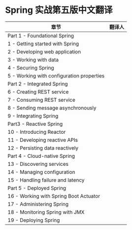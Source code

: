 # Spring 实战第五版中文翻译

| 章节 | 翻译人 |
| --- | --- |
| Part 1 - Foundational Spring | |
| 1 - Getting started with Spring | |
| 2 - Developing web application | |
| 3 - Working with data | |
| 4 - Securing Spring | |
| 5 - Working with configuration properties | |
| Part 2 - Integrated Spring | |
| 6 - Creating REST service | |
| 7 - Consuming REST service | |
| 8 - Sending message asynchronously | |
| 9 - Integrating Spring | |
| Part3 - Reactive Spring | |
| 10 - Introducing Reactor | |
| 11 - Developing reactive APIs | |
| 12 - Persisting data reactively | |
| Part 4 - Cloud-native Spring | |
| 13 - Discovering services | |
| 14 - Managing configuration | |
| 15 - Handling failure and latency | |
| Part 5 - Deployed Spring | |
| 16 - Working with Spring Boot Actuator | |
| 17 - Administering Spring | |
| 18 - Monitoring Spring with JMX | |
| 19 - Deploying Spring | |

